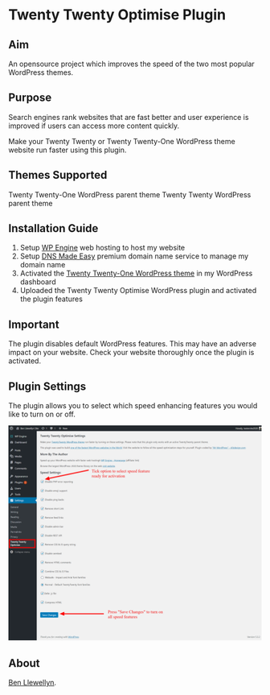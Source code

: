 # Twenty Twenty Optimise Plugin

## Aim
An opensource project which improves the speed of the two most popular WordPress themes.

## Purpose
Search engines rank websites that are fast better and user experience is improved if users can access more content quickly.

Make your Twenty Twenty or Twenty Twenty-One WordPress theme website run faster using this plugin.

## Themes Supported

Twenty Twenty-One WordPress parent theme
Twenty Twenty WordPress parent theme

## Installation Guide
1. Setup [WP Engine](https://wpengine.com) web hosting to host my website
2. Setup [DNS Made Easy](https://dnsmadeeasy.com) premium domain name service to manage my domain name
3. Activated the [Twenty Twenty-One WordPress theme](https://en-gb.wordpress.org/themes/twentytwentyone/) in my WordPress dashboard
4. Uploaded the Twenty Twenty Optimise WordPress plugin and activated the plugin features

## Important
The plugin disables default WordPress features. This may have an adverse impact on your website. Check your website thoroughly once the plugin is activated.

## Plugin Settings

The plugin allows you to select which speed enhancing features you would like to turn on or off.

![Settings Preview In WordPress Dashboard](https://github.com/slibdesign/twentytwentyoptimise/blob/master/settings_page_preview.png)

## About

[Ben Llewellyn](https://www.slibdesign.com).





